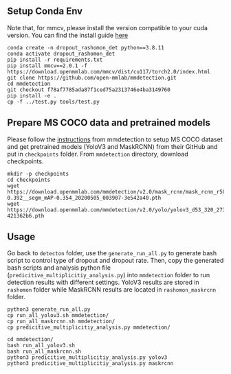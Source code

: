 
## Setup Conda Env
Note that, for mmcv, please install the version compatible to your cuda version. 
You can find the install guide [here](https://mmcv.readthedocs.io/en/latest/get_started/installation.html#install-with-pip)
```
conda create -n dropout_rashomon_det python==3.8.11
conda activate dropout_rashomon_det
pip install -r requirements.txt
pip install mmcv==2.0.1 -f https://download.openmmlab.com/mmcv/dist/cu117/torch2.0/index.html
git clone https://github.com/open-mmlab/mmdetection.git
cd mmdetection
git checkout f78af7785ada87f1ced75a2313746e4ba3149760
pip install -e .
cp -f ../test.py tools/test.py
```

## Prepare MS COCO data and pretrained models
Please follow the [instructions](https://mmdetection.readthedocs.io/en/latest/user_guides/dataset_prepare.html) from mmdetection to setup MS COCO dataset and get pretrained models (YoloV3 and MaskRCNN) from their GitHub and put in `checkpoints` folder.
From `mmdetection` directory, download checkpoints.
```
mkdir -p checkpoints
cd checkpoints
wget https://download.openmmlab.com/mmdetection/v2.0/mask_rcnn/mask_rcnn_r50_fpn_2x_coco/mask_rcnn_r50_fpn_2x_coco_bbox_mAP-0.392__segm_mAP-0.354_20200505_003907-3e542a40.pth
wget https://download.openmmlab.com/mmdetection/v2.0/yolo/yolov3_d53_320_273e_coco/yolov3_d53_320_273e_coco-421362b6.pth
```

## Usage
Go back to `detecton` folder, use the `generate_run_all.py` to generate bash script to control type of dropout and dropout rate.
Then, copy the generated bash scripts and analysis python file (`predicitive_multiplicitiy_analysis.py`) into `mmdetection` folder to run detection results with different settings.
YoloV3 results are stored in `rashomon` folder while MaskRCNN results are located in `rashomon_maskrcnn` folder.
```
python3 generate_run_all.py
cp run_all_yolov3.sh mmdetection/
cp run_all_maskrcnn.sh mmdetection/
cp predicitive_multiplicitiy_analysis.py mmdetection/

cd mmdetection/
bash run_all_yolov3.sh
bash run_all_maskrcnn.sh
python3 predicitive_multiplicitiy_analysis.py yolov3
python3 predicitive_multiplicitiy_analysis.py maskrcnn
```